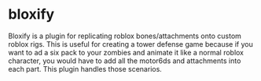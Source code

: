 # bloxify
  Bloxify is a plugin for replicating roblox bones/attachments onto custom roblox rigs. This is useful for creating a tower defense game because if you want to ad a six pack to your zombies and animate it like a normal roblox character, you would have to add all the motor6ds and attachments into each part. This plugin handles those scenarios.
